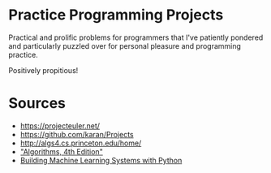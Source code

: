 # Practice Programming Projects

Practical and prolific problems for programmers that I've patiently pondered and
particularly puzzled over for personal pleasure and programming practice.

Positively propitious!

# Sources

* https://projecteuler.net/
* https://github.com/karan/Projects
* http://algs4.cs.princeton.edu/home/
* ["Algorithms, 4th Edition"](http://algs4.cs.princeton.edu/home/)
* [Building Machine Learning Systems with Python](https://www.packtpub.com/big-data-and-business-intelligence/building-machine-learning-systems-python)
